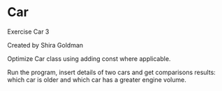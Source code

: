 # Car

Exercise Car 3

Created by Shira Goldman

Optimize Car class using adding const where applicable.

Run the program, insert details of two cars and get comparisons results: which car is older and which car has a greater engine volume.
